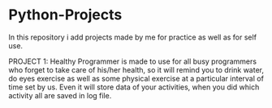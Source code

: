 # Python-Projects
In this repository i add projects made by me for practice as well as for self use. 

PROJECT 1:
Healthy Programmer is made to use for all busy programmers who forget to take care of his/her health, so it will remind you to drink water, do eyes exercise as well as some physical exercise at a particular interval of time set by us. Even it will store data of your activities, when you did which activity all are saved in log file.
